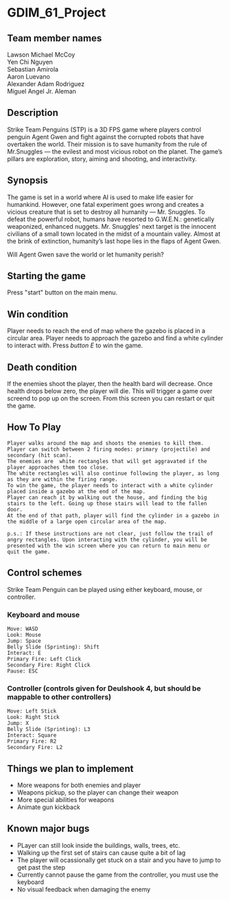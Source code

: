 # GDIM_61_Project


## Team member names <br />
  Lawson Michael McCoy <br />
  Yen Chi Nguyen <br />
  Sebastian Amirola <br />
  Aaron Luevano <br />
  Alexander Adam Rodriguez <br />
  Miguel Angel Jr. Aleman <br />
  
## Description <br />
Strike Team Penguins (STP) is a 3D FPS game where players control penguin Agent Gwen and fight against the corrupted robots that have overtaken the world. Their mission is to save humanity from the rule of Mr.Snuggles — the evilest and most vicious robot on the planet. The game’s pillars are exploration, story, aiming and shooting, and interactivity.
  
## Synopsis <br />
The game is set in a world where AI is used to make life easier for humankind. However, one fatal experiment goes wrong and creates a vicious creature that is set to destroy all humanity — Mr. Snuggles. To defeat the powerful robot, humans have resorted to G.W.E.N.: genetically weaponized, enhanced nuggets. Mr. Snuggles' next target is the innocent civilians of a small town located in the midst of a mountain valley. Almost at the brink of extinction, humanity’s last hope lies in the flaps of Agent Gwen.

Will Agent Gwen save the world or let humanity perish?

  
## Starting the game <br />
   Press "start" button on the main menu.
    
## Win condition <br />
  Player needs to reach the end of map where the gazebo is placed in a circular area. Player needs to approach the gazebo and find a white cylinder to interact with. Press _button E_ to win the game.
    
## Death condition <br />
   If the enemies shoot the player, then the health bard will decrease. Once health drops below zero, the player will die. This will trigger a game over screend to pop up on the screen. From this screen you can restart or quit the game.
   
## How To Play <br />
    Player walks around the map and shoots the enemies to kill them. 
    Player can switch between 2 firing modes: primary (projectile) and secondary (hit scan). 
    The enemies are  white rectangles that will get aggravated if the player approaches them too close.
    The white rectangles will also continue following the player, as long as they are within the firing range.
    To win the game, the player needs to interact with a white cylinder placed inside a gazebo at the end of the map.
    Player can reach it by walking out the house, and finding the big stairs to the left. Going up those stairs will lead to the fallen door.
    At the end of that path, player will find the cylinder in a gazebo in the middle of a large open circular area of the map. 
    
    p.s.: If these instructions are not clear, just follow the trail of angry rectangles. Upon interacting with the cylinder, you will be presented with the win screen where you can return to main menu or quit the game. 

## Control schemes
  Strike Team Penguin can be played using either keyboard, mouse, or controller. 
  
  ### Keyboard and mouse
    Move: WASD
    Look: Mouse
    Jump: Space
    Belly Slide (Sprinting): Shift
    Interact: E
    Primary Fire: Left Click
    Secondary Fire: Right Click 
    Pause: ESC
  
  ### Controller (controls given for Deulshook 4, but should be mappable to other controllers)
    Move: Left Stick
    Look: Right Stick
    Jump: X
    Belly Slide (Sprinting): L3 
    Interact: Square
    Primary Fire: R2
    Secondary Fire: L2
    
## Things we plan to implement 
  - More weapons for both enemies and player 
  - Weapons pickup, so the player can change their weapon 
  - More special abilities for weapons
  - Animate gun kickback
  

## Known major bugs
  - PLayer can still look inside the buildings, walls, trees, etc.
  - Walking up the first set of stairs can cause quite a bit of lag
  - The player will ocassionally get stuck on a stair and you have to jump to get past the step 
  - Currently cannot pause the game from the controller, you must use the keyboard 
  - No visual feedback when damaging the enemy



